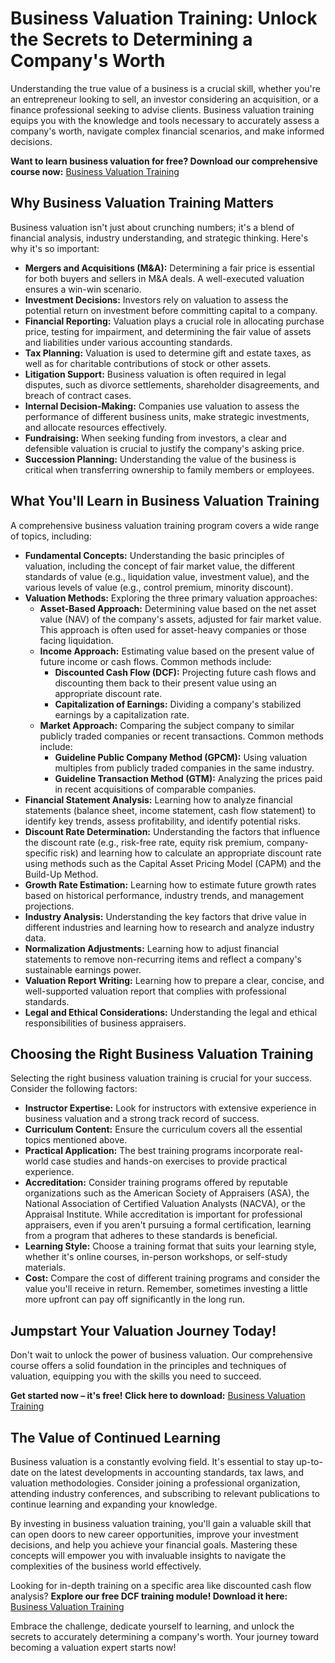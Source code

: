 # Business Valuation Training: Unlock the Secrets to Determining a Company's Worth

Understanding the true value of a business is a crucial skill, whether you're an entrepreneur looking to sell, an investor considering an acquisition, or a finance professional seeking to advise clients. Business valuation training equips you with the knowledge and tools necessary to accurately assess a company's worth, navigate complex financial scenarios, and make informed decisions.

**Want to learn business valuation for free? Download our comprehensive course now:** [Business Valuation Training](https://udemywork.com/business-valuation-training)

## Why Business Valuation Training Matters

Business valuation isn't just about crunching numbers; it's a blend of financial analysis, industry understanding, and strategic thinking.  Here's why it's so important:

*   **Mergers and Acquisitions (M&A):** Determining a fair price is essential for both buyers and sellers in M&A deals.  A well-executed valuation ensures a win-win scenario.
*   **Investment Decisions:** Investors rely on valuation to assess the potential return on investment before committing capital to a company.
*   **Financial Reporting:** Valuation plays a crucial role in allocating purchase price, testing for impairment, and determining the fair value of assets and liabilities under various accounting standards.
*   **Tax Planning:** Valuation is used to determine gift and estate taxes, as well as for charitable contributions of stock or other assets.
*   **Litigation Support:** Business valuation is often required in legal disputes, such as divorce settlements, shareholder disagreements, and breach of contract cases.
*   **Internal Decision-Making:** Companies use valuation to assess the performance of different business units, make strategic investments, and allocate resources effectively.
*   **Fundraising:**  When seeking funding from investors, a clear and defensible valuation is crucial to justify the company's asking price.
*   **Succession Planning:**  Understanding the value of the business is critical when transferring ownership to family members or employees.

## What You'll Learn in Business Valuation Training

A comprehensive business valuation training program covers a wide range of topics, including:

*   **Fundamental Concepts:** Understanding the basic principles of valuation, including the concept of fair market value, the different standards of value (e.g., liquidation value, investment value), and the various levels of value (e.g., control premium, minority discount).
*   **Valuation Methods:** Exploring the three primary valuation approaches:
    *   **Asset-Based Approach:**  Determining value based on the net asset value (NAV) of the company's assets, adjusted for fair market value. This approach is often used for asset-heavy companies or those facing liquidation.
    *   **Income Approach:** Estimating value based on the present value of future income or cash flows. Common methods include:
        *   **Discounted Cash Flow (DCF):** Projecting future cash flows and discounting them back to their present value using an appropriate discount rate.
        *   **Capitalization of Earnings:**  Dividing a company's stabilized earnings by a capitalization rate.
    *   **Market Approach:** Comparing the subject company to similar publicly traded companies or recent transactions. Common methods include:
        *   **Guideline Public Company Method (GPCM):** Using valuation multiples from publicly traded companies in the same industry.
        *   **Guideline Transaction Method (GTM):**  Analyzing the prices paid in recent acquisitions of comparable companies.
*   **Financial Statement Analysis:**  Learning how to analyze financial statements (balance sheet, income statement, cash flow statement) to identify key trends, assess profitability, and identify potential risks.
*   **Discount Rate Determination:** Understanding the factors that influence the discount rate (e.g., risk-free rate, equity risk premium, company-specific risk) and learning how to calculate an appropriate discount rate using methods such as the Capital Asset Pricing Model (CAPM) and the Build-Up Method.
*   **Growth Rate Estimation:**  Learning how to estimate future growth rates based on historical performance, industry trends, and management projections.
*   **Industry Analysis:**  Understanding the key factors that drive value in different industries and learning how to research and analyze industry data.
*   **Normalization Adjustments:**  Learning how to adjust financial statements to remove non-recurring items and reflect a company's sustainable earnings power.
*   **Valuation Report Writing:**  Learning how to prepare a clear, concise, and well-supported valuation report that complies with professional standards.
*   **Legal and Ethical Considerations:**  Understanding the legal and ethical responsibilities of business appraisers.

## Choosing the Right Business Valuation Training

Selecting the right business valuation training is crucial for your success. Consider the following factors:

*   **Instructor Expertise:** Look for instructors with extensive experience in business valuation and a strong track record of success.
*   **Curriculum Content:** Ensure the curriculum covers all the essential topics mentioned above.
*   **Practical Application:**  The best training programs incorporate real-world case studies and hands-on exercises to provide practical experience.
*   **Accreditation:** Consider training programs offered by reputable organizations such as the American Society of Appraisers (ASA), the National Association of Certified Valuation Analysts (NACVA), or the Appraisal Institute.  While accreditation is important for professional appraisers, even if you aren't pursuing a formal certification, learning from a program that adheres to these standards is beneficial.
*   **Learning Style:**  Choose a training format that suits your learning style, whether it's online courses, in-person workshops, or self-study materials.
*   **Cost:**  Compare the cost of different training programs and consider the value you'll receive in return.  Remember, sometimes investing a little more upfront can pay off significantly in the long run.

## Jumpstart Your Valuation Journey Today!

Don't wait to unlock the power of business valuation.  Our comprehensive course offers a solid foundation in the principles and techniques of valuation, equipping you with the skills you need to succeed.

**Get started now – it's free! Click here to download:** [Business Valuation Training](https://udemywork.com/business-valuation-training)

## The Value of Continued Learning

Business valuation is a constantly evolving field.  It's essential to stay up-to-date on the latest developments in accounting standards, tax laws, and valuation methodologies.  Consider joining a professional organization, attending industry conferences, and subscribing to relevant publications to continue learning and expanding your knowledge.

By investing in business valuation training, you'll gain a valuable skill that can open doors to new career opportunities, improve your investment decisions, and help you achieve your financial goals. Mastering these concepts will empower you with invaluable insights to navigate the complexities of the business world effectively.

Looking for in-depth training on a specific area like discounted cash flow analysis? **Explore our free DCF training module! Download it here:** [Business Valuation Training](https://udemywork.com/business-valuation-training)

Embrace the challenge, dedicate yourself to learning, and unlock the secrets to accurately determining a company's worth. Your journey toward becoming a valuation expert starts now!
